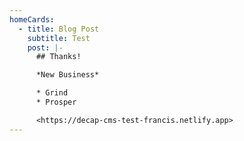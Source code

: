 ```yaml
---
homeCards:
  - title: Blog Post
    subtitle: Test
    post: |-
      ## Thanks!

      *New Business*

      * Grind
      * Prosper

      <https://decap-cms-test-francis.netlify.app>
---
```

